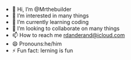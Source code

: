 - 👋 Hi, I’m @Mrthebuilder
- 👀 I’m interested in many things
- 🌱 I’m currently learning coding
- 💞️ I’m looking to collaborate on many things
- 📫 How to reach me rdanderand@icloud.com
- 😄 Pronouns:he/him
- ⚡ Fun fact: lerning is fun

<!---
Mrthebuilder/Mrthebuilder is a ✨ special ✨ repository because its `README.md` (this file) appears on your GitHub profile.
You can click the Preview link to take a look at your changes.
--->
